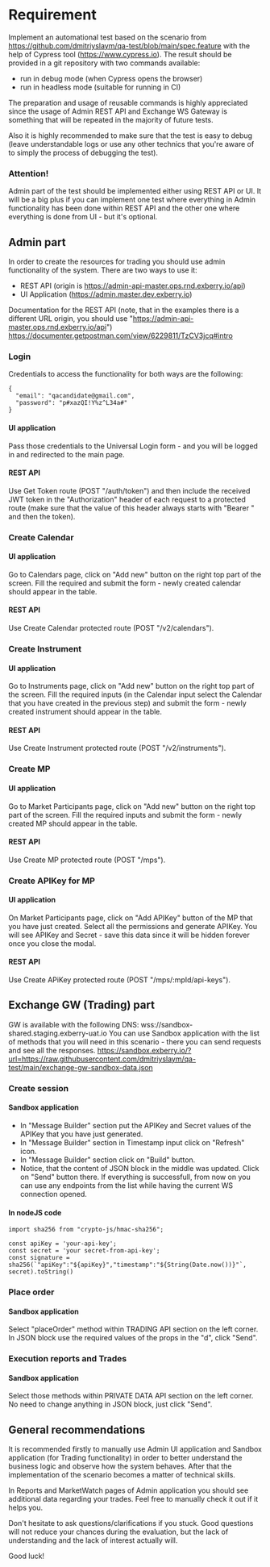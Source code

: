 # Requirement
Implement an automational test based on the scenario from https://github.com/dmitriyslaym/qa-test/blob/main/spec.feature with the help of Cypress tool (https://www.cypress.io).
The result should be provided in a git repository with two commands available:
- run in debug mode (when Cypress opens the browser)
- run in headless mode (suitable for running in CI)

The preparation and usage of reusable commands is highly appreciated since the usage of Admin REST API and Exchange WS Gateway is something that will be repeated in the majority of future tests.

Also it is highly recommended to make sure that the test is easy to debug (leave understandable logs or use any other technics that you're aware of to simply the process of debugging the test).

### Attention!
Admin part of the test should be implemented either using REST API or UI. It will be a big plus if you can implement one test where everything in Admin functionality has been done within REST API and the other one where everything is done from UI - but it's optional.

## Admin part
In order to create the resources for trading you should use admin functionality of the system.
There are two ways to use it:
- REST API (origin is https://admin-api-master.ops.rnd.exberry.io/api)
- UI Application (https://admin.master.dev.exberry.io)

Documentation for the REST API (note, that in the examples there is a different URL origin, you should use "https://admin-api-master.ops.rnd.exberry.io/api")
https://documenter.getpostman.com/view/6229811/TzCV3jcq#intro

### Login

Credentials to access the functionality for both ways are the following:
```
{
  "email": "qacandidate@gmail.com",
  "password": "p#xazQI!Y%z^L34a#"
}
```
#### UI application
Pass those credentials to the Universal Login form - and you will be logged in and redirected to the main page.

#### REST API
Use Get Token route (POST "/auth/token") and then include the received JWT token in the "Authorization" header of each request to a protected route (make sure that the value of this header always starts with "Bearer " and then the token).

### Create Calendar
#### UI application
Go to Calendars page, click on "Add new" button on the right top part of the screen. Fill the required and submit the form - newly created calendar should appear in the table.

#### REST API
Use Create Calendar protected route (POST "/v2/calendars").

### Create Instrument
#### UI application
Go to Instruments page, click on "Add new" button on the right top part of the screen. Fill the required inputs (in the Calendar input select the Calendar that you have created in the previous step) and submit the form - newly created instrument should appear in the table.

#### REST API
Use Create Instrument protected route (POST "/v2/instruments").

### Create MP
#### UI application
Go to Market Participants page, click on "Add new" button on the right top part of the screen. Fill the required inputs and submit the form - newly created MP should appear in the table.

#### REST API
Use Create MP protected route (POST "/mps").

### Create APIKey for MP
#### UI application
On Market Participants page, click on "Add APIKey" button of the MP that you have just created. Select all the permissions and generate APIKey. You will see APIKey and Secret - save this data since it will be hidden forever once you close the modal.

#### REST API
Use Create APiKey protected route (POST "/mps/:mpId/api-keys").

## Exchange GW (Trading) part
GW is available with the following DNS:
wss://sandbox-shared.staging.exberry-uat.io
You can use Sandbox application with the list of methods that you will need in this scenario - there you can send requests and see all the responses.
https://sandbox.exberry.io/?url=https://raw.githubusercontent.com/dmitriyslaym/qa-test/main/exchange-gw-sandbox-data.json

### Create session
#### Sandbox application
- In "Message Builder" section put the APIKey and Secret values of the APIKey that you have just generated.
- In "Message Builder" section in Timestamp input click on "Refresh" icon.
- In "Message Builder" section click on "Build" button.
- Notice, that the content of JSON block in the middle was updated. Click on "Send" button there. If everything is successfull, from now on you can use any endpoints from the list while having the current WS connection opened.

#### In nodeJS code
```
import sha256 from "crypto-js/hmac-sha256";

const apiKey = 'your-api-key';
const secret = 'your secret-from-api-key';
const signature = sha256(`"apiKey":"${apiKey}","timestamp":"${String(Date.now())}"`, secret).toString()
```

### Place order
#### Sandbox application
Select "placeOrder" method within TRADING API section on the left corner. In JSON block use the required values of the props in the "d", click "Send".

### Execution reports and Trades
#### Sandbox application
Select those methods within PRIVATE DATA API section on the left corner. No need to change anything in JSON block, just click "Send".

## General recommendations

It is recommended firstly to manually use Admin UI application and Sandbox application (for Trading functionality) in order to better understand the business logic and observe how the system behaves. After that the implementation of the scenario becomes a matter of technical skills.

In Reports and MarketWatch pages of Admin application you should see additional data regarding your trades. Feel free to manually check it out if it helps you.

Don't hesitate to ask questions/clarifications if you stuck. Good questions will not reduce your chances during the evaluation, but the lack of understanding and the lack of interest actually will.

Good luck!
